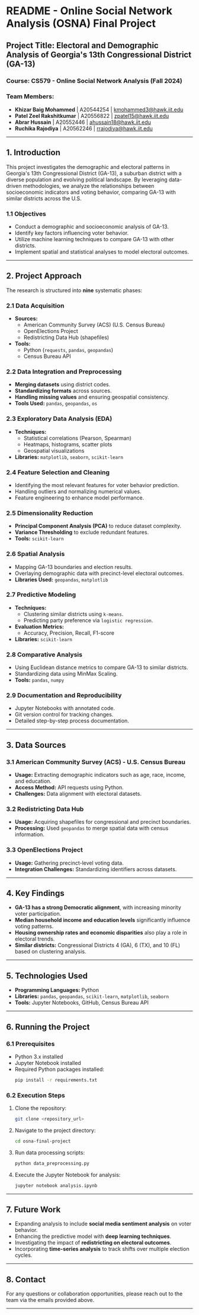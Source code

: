 # README - Online Social Network Analysis (OSNA) Final Project

## Project Title: Electoral and Demographic Analysis of Georgia's 13th Congressional District (GA-13)

### Course: CS579 - Online Social Network Analysis (Fall 2024)
### Team Members:
- **Khizar Baig Mohammed** | A20544254 | kmohammed3@hawk.iit.edu
- **Patel Zeel Rakshitkumar** | A20556822 | zpatel15@hawk.iit.edu
- **Abrar Hussain** | A20552446 | ahussain18@hawk.iit.edu
- **Ruchika Rajodiya** | A20562246 | rrajodiya@hawk.iit.edu

---

## 1. Introduction
This project investigates the demographic and electoral patterns in Georgia's 13th Congressional District (GA-13), a suburban district with a diverse population and evolving political landscape. By leveraging data-driven methodologies, we analyze the relationships between socioeconomic indicators and voting behavior, comparing GA-13 with similar districts across the U.S.

### **1.1 Objectives**
- Conduct a demographic and socioeconomic analysis of GA-13.
- Identify key factors influencing voter behavior.
- Utilize machine learning techniques to compare GA-13 with other districts.
- Implement spatial and statistical analyses to model electoral outcomes.

---

## 2. Project Approach
The research is structured into **nine** systematic phases:

### **2.1 Data Acquisition**
- **Sources:**
  - American Community Survey (ACS) (U.S. Census Bureau)
  - OpenElections Project
  - Redistricting Data Hub (shapefiles)
- **Tools:**
  - Python (`requests`, `pandas`, `geopandas`)
  - Census Bureau API

### **2.2 Data Integration and Preprocessing**
- **Merging datasets** using district codes.
- **Standardizing formats** across sources.
- **Handling missing values** and ensuring geospatial consistency.
- **Tools Used:** `pandas`, `geopandas`, `os`

### **2.3 Exploratory Data Analysis (EDA)**
- **Techniques:**
  - Statistical correlations (Pearson, Spearman)
  - Heatmaps, histograms, scatter plots
  - Geospatial visualizations
- **Libraries:** `matplotlib`, `seaborn`, `scikit-learn`

### **2.4 Feature Selection and Cleaning**
- Identifying the most relevant features for voter behavior prediction.
- Handling outliers and normalizing numerical values.
- Feature engineering to enhance model performance.

### **2.5 Dimensionality Reduction**
- **Principal Component Analysis (PCA)** to reduce dataset complexity.
- **Variance Thresholding** to exclude redundant features.
- **Tools:** `scikit-learn`

### **2.6 Spatial Analysis**
- Mapping GA-13 boundaries and election results.
- Overlaying demographic data with precinct-level electoral outcomes.
- **Libraries Used:** `geopandas`, `matplotlib`

### **2.7 Predictive Modeling**
- **Techniques:**
  - Clustering similar districts using `k-means`.
  - Predicting party preference via `logistic regression`.
- **Evaluation Metrics:**
  - Accuracy, Precision, Recall, F1-score
- **Libraries:** `scikit-learn`

### **2.8 Comparative Analysis**
- Using Euclidean distance metrics to compare GA-13 to similar districts.
- Standardizing data using MinMax Scaling.
- **Tools:** `pandas`, `numpy`

### **2.9 Documentation and Reproducibility**
- Jupyter Notebooks with annotated code.
- Git version control for tracking changes.
- Detailed step-by-step process documentation.

---

## 3. Data Sources
### **3.1 American Community Survey (ACS) - U.S. Census Bureau**
- **Usage:** Extracting demographic indicators such as age, race, income, and education.
- **Access Method:** API requests using Python.
- **Challenges:** Data alignment with electoral datasets.

### **3.2 Redistricting Data Hub**
- **Usage:** Acquiring shapefiles for congressional and precinct boundaries.
- **Processing:** Used `geopandas` to merge spatial data with census information.

### **3.3 OpenElections Project**
- **Usage:** Gathering precinct-level voting data.
- **Integration Challenges:** Standardizing identifiers across datasets.

---

## 4. Key Findings
- **GA-13 has a strong Democratic alignment**, with increasing minority voter participation.
- **Median household income and education levels** significantly influence voting patterns.
- **Housing ownership rates and economic disparities** also play a role in electoral trends.
- **Similar districts:** Congressional Districts 4 (GA), 6 (TX), and 10 (FL) based on clustering analysis.

---

## 5. Technologies Used
- **Programming Languages:** Python
- **Libraries:** `pandas`, `geopandas`, `scikit-learn`, `matplotlib`, `seaborn`
- **Tools:** Jupyter Notebooks, GitHub, Census Bureau API

---

## 6. Running the Project
### **6.1 Prerequisites**
- Python 3.x installed
- Jupyter Notebook installed
- Required Python packages installed:
  ```bash
  pip install -r requirements.txt
  ```

### **6.2 Execution Steps**
1. Clone the repository:
   ```bash
   git clone <repository_url>
   ```
2. Navigate to the project directory:
   ```bash
   cd osna-final-project
   ```
3. Run data processing scripts:
   ```bash
   python data_preprocessing.py
   ```
4. Execute the Jupyter Notebook for analysis:
   ```bash
   jupyter notebook analysis.ipynb
   ```

---

## 7. Future Work
- Expanding analysis to include **social media sentiment analysis** on voter behavior.
- Enhancing the predictive model with **deep learning techniques**.
- Investigating the impact of **redistricting on electoral outcomes**.
- Incorporating **time-series analysis** to track shifts over multiple election cycles.

---

## 8. Contact
For any questions or collaboration opportunities, please reach out to the team via the emails provided above.

---




